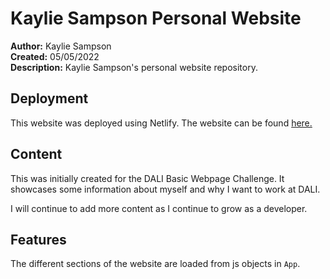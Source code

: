 # Kaylie Sampson Personal Website


**Author:** Kaylie Sampson <br />
**Created:** 05/05/2022 <br />
**Description:** Kaylie Sampson's personal website repository.

## Deployment

This website was deployed using Netlify. The website can be found [here.](https://kayliesampson.me/)

## Content

This was initially created for the DALI Basic Webpage Challenge. It showcases some information about myself and why I want to work at DALI. 

I will continue to add more content as I continue to grow as a developer.

## Features

The different sections of the website are loaded from js objects in `App`. 

